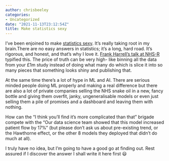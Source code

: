 ```yaml
---
author: chrisbeeley
categories:
- Uncategorized
date: "2021-11-13T23:12:54Z"
title: Make statistics sexy
---
```


I’ve been enjoined to make [statistics sexy](https://twitter.com/ChrisBeeley/status/1458382972990763010?t=-jJDY6EMGq2UNuWlA1HKow&s=19). It’s really taking root in my brain.There are no easy answers in statistics; it’s a long, hard road. It’s rigorous, and honest, and that’s why I love it. [Frank Harrell’s talk at NHS-R](https://youtu.be/5HnW1YP3vTk) typified this. The price of truth can be very high- like binning all the data from your £1m study instead of doing what many do which is slice it into so many pieces that something looks shiny and publishing that.

At the same time there’s a lot of hype in ML and AI. There are serious minded people doing ML properly and making a real difference but there are also a lot of private companies selling the NHS snake oil in a new, fancy bottle and giving them overfit, janky, ungeneralisable models or even just selling them a pile of promises and a dashboard and leaving them with nothing.

How can the “I think you’ll find it’s more complicated than that” brigade compete with the “Our data science team showed that this model increased patient flow by 17%” (but please don’t ask us about pre-existing trend, or the Hawthorne effect, or the other 8 models they deployed that didn’t do much at all).

I truly have no idea, but I’m going to have a good go at finding out. Rest assured if I discover the answer I shall write it here first 😃
